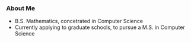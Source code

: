 ### About Me

- B.S. Mathematics, concetrated in Computer Science
- Currently applying to graduate schools, to pursue a M.S. in Computer Science

<!--START_SECTION:waka--><!--END_SECTION:waka-->
